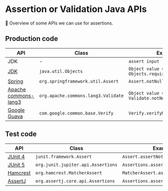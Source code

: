 # Assertion or Validation Java APIs

:pushpin: Overview of some APIs we can use for assertions.

## Production code

| API | Class | Example | Exception thrown |
|-----|-------|---------|------------------|
| JDK | - | `assert input != null;` | `AssertionError` |
| [JDK](https://docs.oracle.com/en/java/javase/11/docs/api/java.base/java/util/Objects.html) | `java.util.Objects` | `Object value = Objects.requireNonNull(input);` | `NullPointerException` |
| [Spring](https://spring.io/) | `org.springframework.util.Assert` | `Assert.notNull(input);` | `IllegalArgumentException` |
| [Apache commons-lang3](https://commons.apache.org/proper/commons-lang/) | `org.apache.commons.lang3.Validate` | `Object value = Validate.notNull(input);` | `NullPointerException` |
| [Google Guava](https://github.com/google/guava) | `com.google.common.base.Verify` | `Verify.verifyNotNull(input);` | `com.google.common.base.VerifyException` |

## Test code

| API | Class | Example | Exception thrown |
|-----|-------|---------|------------------|
| [JUnit 4](https://junit.org/junit4/) | `junit.framework.Assert` | `Assert.assertNotNull(input);` | `junit.framework.AssertionFailedError` |
| [JUnit 5](https://junit.org/junit5/) | `org.junit.jupiter.api.Assertions` | `Assertions.assertNotNull(input);` | `org.opentest4j.AssertionFailedError` |
| [Hamcrest](http://hamcrest.org/) | `org.hamcrest.MatcherAssert` | `MatcherAssert.asserthat(X, Y);` | `AssertionError` |
| [AssertJ](https://assertj.github.io/doc/) | `org.assertj.core.api.Assertions` |  `Assertions.asserthat(X, Y);` | `AssertionError` |
